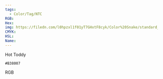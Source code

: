 ```yaml
---
tags:
  - Color/Tag/NTC
RGB:
Hex:
img: https://filedn.com/l0hpzxl1f01yT7GHxtF8cyk/Color%20Snake/standard_csv_to_svg//B38007.svg
CMYK:
HSL:
Name:
---
```

Hot Toddy
```palette
#B38007
```
RGB
